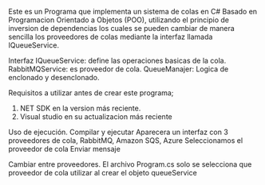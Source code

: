 Este es un Programa que implementa un sistema de colas en C# Basado en Programacion Orientado a Objetos (POO), utilizando el principio de inversion de dependencias los cuales se pueden cambiar de manera sencilla los proveedores de colas mediante la interfaz llamada IQueueService.

Interfaz IQueueService: define las operaciones basicas de la cola.
RabbitMQService: es proveedor de cola.
QueueManajer: Logica de enclonado y desenclonado.

Requisitos a utilizar antes de crear este programa;
1) NET SDK en la version más reciente.
2) Visual studio en su actualizacion más reciente

Uso de ejecución.
Compilar y ejecutar
Aparecera un interfaz con 3 proveedores de cola, RabbitMQ, Amazon SQS, Azure
Seleccionamos el proveedor de cola
Enviar mensaje

Cambiar entre proveedores.
El archivo Program.cs solo se selecciona que proveedor de cola utilizar al crear el objeto queueService


